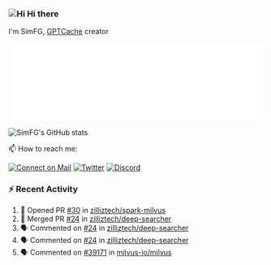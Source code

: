 ### <img src='https://qpluspicture.oss-cn-beijing.aliyuncs.com/6LjjQA/Hi.gif' alt='Hi' width="24"/> Hi there

I'm SimFG, [GPTCache](https://github.com/zilliztech/GPTCache) creator

![Metrics 👋](/metrics.plugin.followup.user.svg)

![SimFG's GitHub stats](https://github-readme-stats.vercel.app/api?username=SimFG&show_icons=true&theme=radical&count_private=true)

📫 How to reach me:

[![Connect on Mail](https://img.shields.io/badge/Ask%20me-anything-1abc9c.svg)](mailto:1142838399@qq.com)
[![Twitter](https://img.shields.io/twitter/follow/FogSim?style=social)](https://twitter.com/FogSim)
[![Discord](https://img.shields.io/discord/1092648432495251507?label=Discord&logo=discord)](https://discord.gg/Q8C6WEjSWV)

### :zap: Recent Activity

<!--START_SECTION:activity-->
1. 💪 Opened PR [#30](https://github.com/zilliztech/spark-milvus/pull/30) in [zilliztech/spark-milvus](https://github.com/zilliztech/spark-milvus)
2. 🎉 Merged PR [#24](https://github.com/zilliztech/deep-searcher/pull/24) in [zilliztech/deep-searcher](https://github.com/zilliztech/deep-searcher)
3. 🗣 Commented on [#24](https://github.com/zilliztech/deep-searcher/issues/24) in [zilliztech/deep-searcher](https://github.com/zilliztech/deep-searcher)
4. 🗣 Commented on [#24](https://github.com/zilliztech/deep-searcher/issues/24) in [zilliztech/deep-searcher](https://github.com/zilliztech/deep-searcher)
5. 🗣 Commented on [#39171](https://github.com/milvus-io/milvus/issues/39171) in [milvus-io/milvus](https://github.com/milvus-io/milvus)
<!--END_SECTION:activity-->

